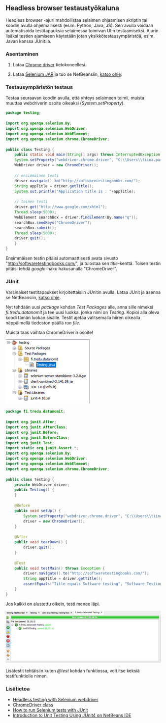 ## Headless browser testaustyökaluna

Headless browser -ajuri mahdollistaa selaimen ohjaamisen skriptin tai koodin avulla ohjelmallisesti (esim. Python, Java, JS). Sen avulla voidaan automatisoida testitapauksia selaimessa toimivan UI:n testaamiseksi. Ajurin lisäksi testien ajamiseen käytetään jotan yksikkötestausympäristöä, esim. Javan kanssa JUnit:ia.

### Asentaminen

1. Lataa [Chrome driver](https://sites.google.com/a/chromium.org/chromedriver/downloads) tietokoneellesi.

2. Lataa [Selenium JAR](https://goo.gl/dR7Lg2) ja tuo se NetBeansiin, [katso ohje](http://softwaretestingbooks.com/selenium-webdriver-script-in-netbeans-using-chrome).

### Testausympäristön testaus

Testaa seuraavan koodin avulla, että yhteys selaimeen toimii, muista muuttaa webdriverin osoite oikeaksi (*System.setProperty*).

```java
package testing;

import org.openqa.selenium.By;
import org.openqa.selenium.WebDriver;
import org.openqa.selenium.WebElement;
import org.openqa.selenium.chrome.ChromeDriver;

public class Testing {
    public static void main(String[] args) throws InterruptedException {
    System.setProperty("webdriver.chrome.driver", "C:\\Users\\tiina.partanen\\Downloads\\chromedriver_win32\\chromedriver.exe");
    WebDriver driver = new ChromeDriver();

    // ensimmäinen testi
    driver.navigate().to("http://softwaretestingbooks.com/");
    String appTitle = driver.getTitle();
    System.out.println("Application title is : "+appTitle);

    // toinen testi
    driver.get("http://www.google.com/xhtml");
    Thread.sleep(5000);  
    WebElement searchBox = driver.findElement(By.name("q"));
    searchBox.sendKeys("ChromeDriver");
    searchBox.submit();
    Thread.sleep(5000);
    driver.quit();
    }
}
```

Ensimmäisen testin pitäisi automaattisesti avata sivusto "http://softwaretestingbooks.com/", ja tulostaa sen *title*-kenttä. Toisen testin pitäisi tehdä *google*-haku hakusanalla "ChromeDriver".

### JUnit

Varsinaiset testitapaukset kirjoitettaisiin JUnitin avulla. Lataa JUnit ja asenna se NetBeansiin, [katso ohje](https://junit.org/junit4/faq.html#started_1).

Nyt tehdään uusi *package* kohdan *Test Packages* alle, anna sille nimeksi *fi.tredu.datanomit* ja tee uusi luokka. jonka nimi on *Testing*. Kopioi alla oleva koodi tämän luokan sisälle. Testit ajetaa valitsemalla hiiren oikealla näppäimellä tiedoston päällä *run file*.

Muista taas vaihtaa ChromeDriverin osoite!

![Test Packages](./img/netbeans_setup.PNG)

```java
package fi.tredu.datanomit;

import org.junit.After;
import org.junit.AfterClass;
import org.junit.Before;
import org.junit.BeforeClass;
import org.junit.Test;
import static org.junit.Assert.*;
import org.openqa.selenium.By;
import org.openqa.selenium.WebDriver;
import org.openqa.selenium.WebElement;
import org.openqa.selenium.chrome.ChromeDriver;

public class Testing {
    private WebDriver driver;
    public Testing() {
    }

    @Before
    public void setUp() {
        System.setProperty("webdriver.chrome.driver", "C:\\Users\\tiina.partanen\\Downloads\\chromedriver_win32\\chromedriver.exe");
        driver = new ChromeDriver();
    }

    @After
    public void tearDown() {
        driver.quit();
    }

    @Test
    public void testMain() throws Exception {
        driver.navigate().to("http://softwaretestingbooks.com/");
        String appTitle = driver.getTitle();
        assertEquals("Title equals Software testing", "Software Testing Books", appTitle);
    }
}
```

Jos kaikki on alustettu oikein, testi menee läpi.

![Testi meni läpi](./img/netbeans_pass.PNG)

Lisätestit tehtäisiin kuten *@test* kohdan funktiossa, voit itse keksiä testifunktiolle nimen.

### Lisätietoa

- [Headless testing with Selenium webdriver](http://pragmatictestlabs.com/2017/11/16/headless-testing-selenium-webdriver/)
- [ChromeDriver class](https://seleniumhq.github.io/selenium/docs/api/java/org/openqa/selenium/chrome/ChromeDriver.html)
- [How to run Selenium tests with JUnit](https://www.blazemeter.com/blog/how-to-run-a-selenium-test-with-junit)
- [Introduction to Unit Testing Using JUnit4 on NetBeans IDE](https://dzone.com/articles/introduction-to-the-unit-testing-technique-using-j)